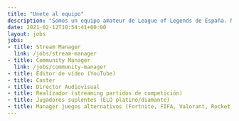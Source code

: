 ```yaml
---
title: "Unete al equipo"
description: "Somos un equipo amateur de League of Legends de España. Nuestro objetivo es mejorar día a día."
date: 2021-02-12T10:54:41+00:00
layout: jobs
jobs:
- title: Stream Manager
  link: /jobs/stream-manager
- title: Community Manager
  link: /jobs/community-manager
- title: Editor de vídeo (YouTube)
- title: Caster
- title: Director Audiovisual
- title: Realizador (streaming partidos de competición)
- title: Jugadores suplentes (ELO platino/diamante)
- title: Manager juegos alternativos (Fortnite, FIFA, Valorant, Rocket League)
---
```

